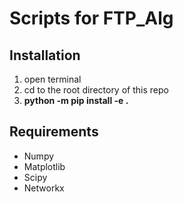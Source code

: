 # Scripts for FTP_Alg

## Installation
1. open terminal
1. cd to the root directory of this repo
1. **python -m pip install -e .**

## Requirements
- Numpy
- Matplotlib
- Scipy
- Networkx
